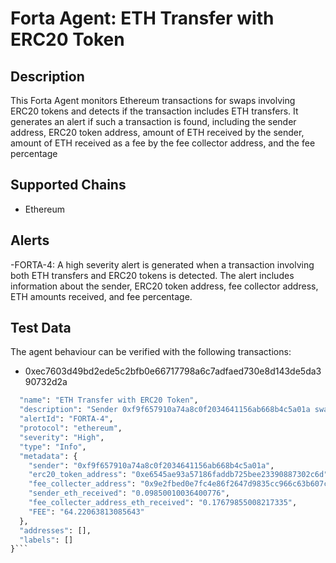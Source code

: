 # Forta Agent: ETH Transfer with ERC20 Token

## Description

This Forta Agent monitors Ethereum transactions for swaps involving ERC20 tokens and detects if the transaction includes ETH transfers. It generates an alert if such a transaction is found, including the sender address, ERC20 token address, amount of ETH received by the sender, amount of ETH received as a fee by the fee collector address, and the fee percentage

## Supported Chains

- Ethereum


## Alerts


-FORTA-4: A high severity alert is generated when a transaction involving both ETH transfers and ERC20 tokens is detected. The alert includes information about the sender, ERC20 token address, fee collector address, ETH amounts received, and fee percentage.

## Test Data

The agent behaviour can be verified with the following transactions:

-  0xec7603d49bd2ede5c2bfb0e66717798a6c7adfaed730e8d143de5da390732d2a 

``` 1 findings for transaction 0xec7603d49bd2ede5c2bfb0e66717798a6c7adfaed730e8d143de5da390732d2a {
  "name": "ETH Transfer with ERC20 Token",
  "description": "Sender 0xf9f657910a74a8c0f2034641156ab668b4c5a01a swapped 0xe6545ae93a57186faddb725bee23390887302c6d ERC20 Token for 0.09850010036400776 ETH, and 0x9e2fbed0e7fc4e86f2647d9835cc966c63b607c3 received as FEE 0.17679855008217335 ETH. The FEE  is 64.22063813085643%.",
  "alertId": "FORTA-4",
  "protocol": "ethereum",
  "severity": "High",
  "type": "Info",
  "metadata": {
    "sender": "0xf9f657910a74a8c0f2034641156ab668b4c5a01a",
    "erc20_token_address": "0xe6545ae93a57186faddb725bee23390887302c6d",
    "fee_collecter_address": "0x9e2fbed0e7fc4e86f2647d9835cc966c63b607c3",
    "sender_eth_received": "0.09850010036400776",
    "fee_collecter_address_eth_received": "0.17679855008217335",
    "FEE": "64.22063813085643"
  },
  "addresses": [],
  "labels": []
}```